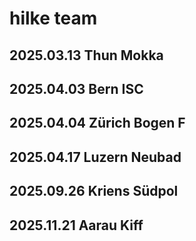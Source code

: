# hilke team


## 2025.03.13 Thun Mokka

## 2025.04.03 Bern ISC

## 2025.04.04 Zürich Bogen F

## 2025.04.17 Luzern Neubad

## 2025.09.26 Kriens Südpol

## 2025.11.21 Aarau Kiff
